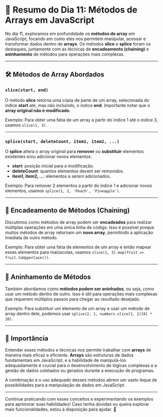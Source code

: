 # 📅 Resumo do Dia 11: Métodos de Arrays em JavaScript

No dia 11, exploramos em profundidade os **métodos de array** em JavaScript, focando em como eles nos permitem manipular, acessar e transformar dados dentro de **arrays**. Os métodos **slice** e **splice** foram os destaques, juntamente com as técnicas de **encadeamento (chaining)** e **aninhamento** de métodos para operações mais complexas.

---

## 🛠 Métodos de Array Abordados

### `slice(start, end)`
O método **slice** retorna uma cópia de parte de um array, selecionada do índice **start** até, mas não incluindo, o índice **end**. Importante notar que o **array original não é modificado**.

Exemplo: Para obter uma fatia de um array a partir do índice 1 até o índice 3, usamos `slice(1, 3)`.

---

### `splice(start, deleteCount, item1, item2, ...)`
O **splice** altera o array original para **remover** ou **substituir** elementos existentes e/ou adicionar novos elementos.  
- **start**: posição inicial para a modificação.
- **deleteCount**: quantos elementos devem ser removidos.
- **item1, item2, ...**: elementos a serem adicionados.

Exemplo: Para remover 2 elementos a partir do índice 1 e adicionar novos elementos, usamos `splice(1, 2, 'Peach', 'Pineapple')`.

---

## 🔗 Encadeamento de Métodos (Chaining)

Discutimos como métodos de array podem ser **encadeados** para realizar múltiplas operações em uma única linha de código. Isso é possível porque muitos métodos de array retornam um **novo array**, permitindo a aplicação imediata de outro método.

Exemplo: Para obter uma fatia de elementos de um array e então mapear esses elementos para maiúsculas, usamos `slice(1, 3).map(fruit => fruit.toUpperCase())`.

---

## 🧩 Aninhamento de Métodos

Também abordamos como **métodos podem ser aninhados**, ou seja, como usar um método dentro de outro. Isso é útil para operações mais complexas que requerem múltiplos passos para chegar ao resultado desejado.

Exemplo: Para substituir um elemento de um array e usar um método de array dentro dele, podemos usar `splice(2, 1, numbers.slice(1, 2)[0] * 10)`.

---

## 🔑 Importância

Entender esses métodos e técnicas nos permite trabalhar com **arrays** de maneira mais eficaz e eficiente. **Arrays** são estruturas de dados fundamentais em JavaScript, e a habilidade de manipulá-los adequadamente é crucial para o desenvolvimento de lógicas complexas e a gestão de dados coletados ou gerados durante a execução de programas.

A combinação e o uso adequado desses métodos abrem um vasto leque de possibilidades para a manipulação de dados em JavaScript.

---

Continue praticando com esses conceitos e experimentando os exemplos para aprimorar suas habilidades! Caso tenha dúvidas ou queira explorar mais funcionalidades, estou à disposição para ajudar. 🚀
